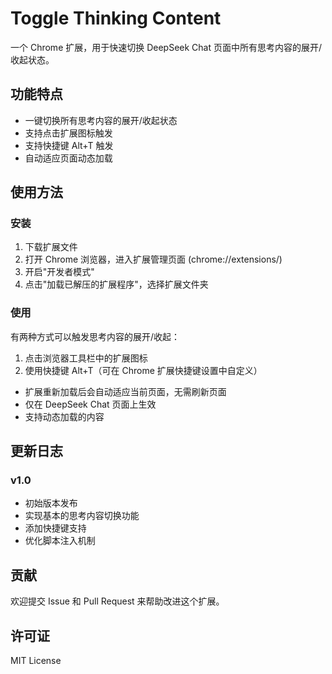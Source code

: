 # Toggle Thinking Content

一个 Chrome 扩展，用于快速切换 DeepSeek Chat 页面中所有思考内容的展开/收起状态。

## 功能特点

- 一键切换所有思考内容的展开/收起状态
- 支持点击扩展图标触发
- 支持快捷键 Alt+T 触发
- 自动适应页面动态加载

## 使用方法

### 安装
1. 下载扩展文件
2. 打开 Chrome 浏览器，进入扩展管理页面 (chrome://extensions/)
3. 开启"开发者模式"
4. 点击"加载已解压的扩展程序"，选择扩展文件夹

### 使用
有两种方式可以触发思考内容的展开/收起：
1. 点击浏览器工具栏中的扩展图标
2. 使用快捷键 Alt+T（可在 Chrome 扩展快捷键设置中自定义）


- 扩展重新加载后会自动适应当前页面，无需刷新页面
- 仅在 DeepSeek Chat 页面上生效
- 支持动态加载的内容

## 更新日志

### v1.0
- 初始版本发布
- 实现基本的思考内容切换功能
- 添加快捷键支持
- 优化脚本注入机制

## 贡献

欢迎提交 Issue 和 Pull Request 来帮助改进这个扩展。

## 许可证

MIT License
